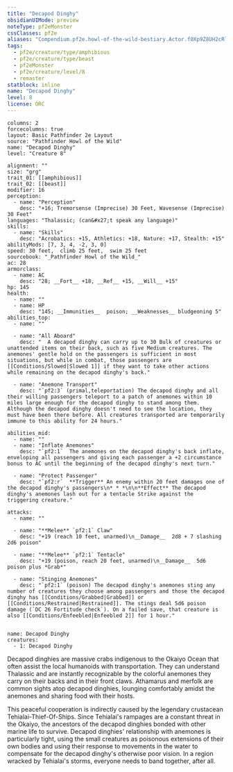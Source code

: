 ```yaml
---
title: "Decapod Dinghy"
obsidianUIMode: preview
noteType: pf2eMonster
cssClasses: pf2e
aliases: "Compendium.pf2e.howl-of-the-wild-bestiary.Actor.f0Xp9Z8UH2cRlvOT" 
tags:
  - pf2e/creature/type/amphibious
  - pf2e/creature/type/beast
  - pf2eMonster
  - pf2e/creature/level/8
  - remaster
statblock: inline
name: "Decapod Dinghy"
level: 8
license: ORC
---
```


```statblock
columns: 2
forcecolumns: true
layout: Basic Pathfinder 2e Layout
source: "Pathfinder Howl of the Wild"
name: "Decapod Dinghy"
level: "Creature 8"

alignment: ""
size: "grg"
trait_01: [[amphibious]]
trait_02: [[beast]]
modifier: 16
perception:
  - name: "Perception"
    desc: "+16; Tremorsense (Imprecise) 30 Feet, Wavesense (Imprecise) 30 Feet"
languages: "Thalassic; (can&#x27;t speak any language)"
skills:
  - name: "Skills"
    desc: "Acrobatics: +15, Athletics: +18, Nature: +17, Stealth: +15"
abilityMods: [7, 3, 4, -2, 3, 0]
speed: 30 feet,  climb 25 feet,  swim 25 feet
sourcebook: "_Pathfinder Howl of the Wild_"
ac: 28
armorclass:
  - name: AC
    desc: "28; __Fort__ +18, __Ref__ +15, __Will__ +15"
hp: 145
health:
  - name: ""
  - name: HP
    desc: "145; __Immunities__  poison; __Weaknesses__ bludgeoning 5"
abilities_top:
  - name: ""

  - name: "All Aboard"
    desc: "  A decapod dinghy can carry up to 30 Bulk of creatures or unattended items on their back, such as five Medium creatures. The anemones' gentle hold on the passengers is sufficient in most situations, but while in combat, those passengers are [[Conditions/Slowed|Slowed 1]] if they want to take other actions while remaining on the decapod dinghy's back."

  - name: "Anemone Transport"
    desc: "`pf2:3` (primal,teleportation) The decapod dinghy and all their willing passengers teleport to a patch of anemones within 10 miles large enough for the decapod dinghy to stand among them. Although the decapod dinghy doesn't need to see the location, they must have been there before. All creatures transported are temporarily immune to this ability for 24 hours."

abilities_mid:
  - name: ""
  - name: "Inflate Anemones"
    desc: "`pf2:1`  The anemones on the decapod dinghy's back inflate, enveloping all passengers and giving each passenger a +2 circumstance bonus to AC until the beginning of the decapod dinghy's next turn."

  - name: "Protect Passenger"
    desc: "`pf2:r`  **Trigger** An enemy within 20 feet damages one of the decapod dinghy's passengers\n* * *\n\n**Effect** The decapod dinghy's anemones lash out for a tentacle Strike against the triggering creature."

attacks:
  - name: ""

  - name: "**Melee** `pf2:1` Claw"
    desc: "+19 (reach 10 feet, unarmed)\n__Damage__  2d8 + 7 slashing 2d6 poison"

  - name: "**Melee** `pf2:1` Tentacle"
    desc: "+19 (poison, reach 20 feet, unarmed)\n__Damage__  5d6 poison plus *Grab*"

  - name: "Stinging Anemones"
    desc: "`pf2:1` (poison) The decapod dinghy's anemones sting any number of creatures they choose among passengers and those the decapod dinghy has [[Conditions/Grabbed|Grabbed]] or [[Conditions/Restrained|Restrained]]. The stings deal 5d6 poison damage (`DC 26 Fortitude check`). On a failed save, that creature is also [[Conditions/Enfeebled|Enfeebled 2]] for 1 hour."
 
```

```encounter-table
name: Decapod Dinghy
creatures:
  - 1: Decapod Dinghy
```



Decapod dinghies are massive crabs indigenous to the Okaiyo Ocean that often assist the local humanoids with transportation. They can understand Thalassic and are instantly recognizable by the colorful anemones they carry on their backs and in their front claws. Athamarus and merfolk are common sights atop decapod dinghies, lounging comfortably amidst the anemones and sharing food with their hosts.

This peaceful cooperation is indirectly caused by the legendary crustacean Tehialai-Thief-Of-Ships. Since Tehialai's rampages are a constant threat in the Okaiyo, the ancestors of the decapod dinghies bonded with other marine life to survive. Decapod dinghies' relationship with anemones is particularly tight, using the small creatures as poisonous extensions of their own bodies and using their response to movements in the water to compensate for the decapod dinghy's otherwise poor vision. In a region wracked by Tehialai's storms, everyone needs to band together, after all.
